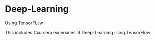 # Deep-Learning
Using TensorFLow

This includes Coursera excersices of Deepl Learning using TensorFlow
